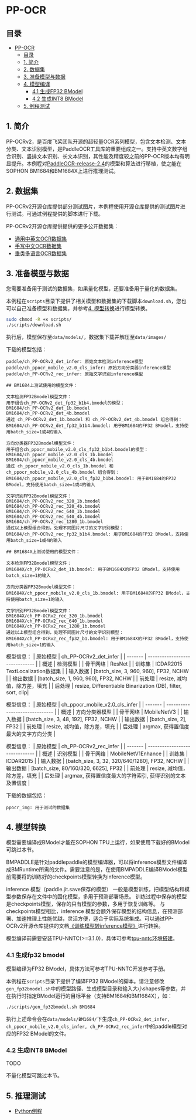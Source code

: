 # PP-OCR

## 目录
* [PP-OCR](#PP-OCR)
  * [目录](#目录)
  * [1. 简介](#1-简介)
  * [2. 数据集](#2-数据集)
  * [3. 准备模型与数据](#3-准备模型与数据)
  * [4. 模型编译](#4-模型编译)
    * [4.1 生成FP32 BModel](#41-生成fp32-bmodel)
    * [4.2 生成INT8 BModel](#42-生成int8-bmodel)
  * [5. 例程测试](#5-例程测试)
    
## 1. 简介

PP-OCRv2，是百度飞桨团队开源的超轻量OCR系列模型，包含文本检测、文本分类、文本识别模型，是PaddleOCR工具库的重要组成之一。支持中英文数字组合识别、竖排文本识别、长文本识别，其性能及精度较之前的PP-OCR版本均有明显提升。本例程对[PaddleOCR-release-2.4](https://github.com/PaddlePaddle/PaddleOCR/tree/release/2.4)的模型和算法进行移植，使之能在SOPHON BM1684和BM1684X上进行推理测试。

## 2. 数据集

PP-OCRv2开源仓库提供部分测试图片，本例程使用开源仓库提供的测试图片进行测试。可通过例程提供的脚本进行下载。

PP-OCRv2开源仓库提供提供的更多公开数据集：
- [通用中英文OCR数据集](https://github.com/PaddlePaddle/PaddleOCR/blob/release/2.4/doc/doc_ch/datasets.md)
- [手写中文OCR数据集](https://github.com/PaddlePaddle/PaddleOCR/blob/release/2.4/doc/doc_ch/handwritten_datasets.md)
- [垂类多语言OCR数据集](https://github.com/PaddlePaddle/PaddleOCR/blob/release/2.4/doc/doc_ch/vertical_and_multilingual_datasets.md)

## 3. 准备模型与数据
您需要准备用于测试的数据集，如果量化模型，还要准备用于量化的数据集。

本例程在`scripts`目录下提供了相关模型和数据集的下载脚本`download.sh`，您也可以自己准备模型和数据集，并参考[4. 模型转换](#4-模型转换)进行模型转换。
```bash
sudo chmod -R +x scripts/
./scripts/download.sh
```
执行后，模型保存至`data/models/`，数据集下载并解压至`data/images/`

下载的模型包括：
```
paddle/ch_PP-OCRv2_det_infer: 原始文本检测inference模型
paddle/ch_ppocr_mobile_v2.0_cls_infer: 原始方向分类器inference模型
paddle/ch_PP-OCRv2_rec_infer: 原始文字识别inference模型

## BM1684上测试使用的模型文件：

文本检测FP32Bmodel模型文件：
用于组合ch_PP-OCRv2_det_fp32_b1b4.bmodel的模型：
BM1684/ch_PP-OCRv2_det_1b.bmodel
BM1684/ch_PP-OCRv2_det_4b.bmodel
通过 ch_PP-OCRv2_det_1b.bmodel 和 ch_PP-OCRv2_det_4b.bmodel 组合得到：
BM1684/ch_PP-OCRv2_det_fp32_b1b4.bmodel: 用于BM1684的FP32 BModel，支持使用batch_size=1或4的输入

方向分类器FP32Bmodel模型文件：
用于组合ch_ppocr_mobile_v2.0_cls_fp32_b1b4.bmodel的模型：
BM1684/ch_ppocr_mobile_v2.0_cls_1b.bmodel
BM1684/ch_ppocr_mobile_v2.0_cls_4b.bmodel
通过 ch_ppocr_mobile_v2.0_cls_1b.bmodel 和 ch_ppocr_mobile_v2.0_cls_4b.bmodel 组合得到：
BM1684/ch_ppocr_mobile_v2.0_cls_fp32_b1b4.bmodel: 用于BM1684的FP32 BModel，支持使用batch_size=1或4的输入

文字识别FP32Bmodel模型文件：
BM1684/ch_PP-OCRv2_rec_320_1b.bmodel
BM1684/ch_PP-OCRv2_rec_320_4b.bmodel
BM1684/ch_PP-OCRv2_rec_640_1b.bmodel
BM1684/ch_PP-OCRv2_rec_640_4b.bmodel
BM1684/ch_PP-OCRv2_rec_1280_1b.bmodel
通过以上模型组合得到，处理不同图片尺寸的文字识别模型：
BM1684/ch_PP-OCRv2_rec_fp32_b1b4.bmodel: 用于BM1684的FP32 BModel，支持使用batch_size=1或4的输入

## BM1684X上测试使用的模型文件：

文本检测FP32Bmodel模型文件：
BM1684X/ch_PP-OCRv2_det_1b.bmodel: 用于BM1684X的FP32 BModel，支持使用batch_size=1的输入

方向分类器FP32Bmodel模型文件：
BM1684X/ch_ppocr_mobile_v2.0_cls_1b.bmodel: 用于BM1684X的FP32 BModel，支持使用batch_size=1的输入

文字识别FP32Bmodel模型文件：
BM1684X/ch_PP-OCRv2_rec_320_1b.bmodel
BM1684X/ch_PP-OCRv2_rec_640_1b.bmodel
BM1684X/ch_PP-OCRv2_rec_1280_1b.bmodel
通过以上模型组合得到，处理不同图片尺寸的文字识别模型：
BM1684X/ch_PP-OCRv2_rec_fp32_b1.bmodel: 用于BM1684X的FP32 BModel，支持使用batch_size=1的输入
```

模型信息：
| 原始模型 | ch_PP-OCRv2_det_infer | 
| ------- | ------------------------------  |
| 概述     | 检测模型 | 
| 骨干网络 | ResNet | 
| 训练集   | ICDAR2015 TextLocalization数据集 | 
| 输入数据 | [batch_size, 3, 960, 960], FP32, NCHW |
| 输出数据 | [batch_size, 1, 960, 960], FP32, NCHW |
| 前处理   | resize, 减均值，除方差，填充 |
| 后处理   | resize, Differentiable Binarization (DB), filter, sort, clip|

模型信息：
| 原始模型 | ch_ppocr_mobile_v2.0_cls_infer | 
| ------- | ------------------------------  |
| 概述     | 方向分类器模型 | 
| 骨干网络 | MobileNetV3 | 
| 输入数据 | [batch_size, 3, 48, 192], FP32, NCHW |
| 输出数据 | [batch_size, 2], FP32 |
| 前处理   | resize, 减均值，除方差，填充 |
| 后处理   | argmax, 获得置信度最大的文字方向分类 |

模型信息：
| 原始模型 | ch_PP-OCRv2_rec_infer | 
| ------- | ------------------------------  |
| 概述     | 识别模型 | 
| 骨干网络 | MobileNetV1Enhance  | 
| 训练集   | ICDAR2015 | 
| 输入数据 | [batch_size, 3, 32, 320/640/1280], FP32, NCHW |
| 输出数据 | [batch_size, 80/160/320, 6625], FP32 |
| 前处理   | resize, 减均值，除方差，填充 |
| 后处理   | argmax, 获得置信度最大的字符索引, 获得识别的文本及置信度 |



下载的数据包括：
```
ppocr_img: 用于测试的数据集
```

## 4. 模型转换
模型需要编译成BModel才能在SOPHON TPU上运行，如果使用下载好的BModel可跳过本节。

BMPADDLE是针对paddlepaddle的模型编译器，可以将inference模型文件编译成BMRuntime所需的文件。需要注意的是，在使用BMPADDLE编译BModel模型前需要将的训练好的checkpoints模型转换为inference模型。

inference 模型（paddle.jit.save保存的模型） 一般是模型训练，把模型结构和模型参数保存在文件中的固化模型，多用于预测部署场景。 训练过程中保存的模型是checkpoints模型，保存的只有模型的参数，多用于恢复训练等。 与checkpoints模型相比，inference 模型会额外保存模型的结构信息，在预测部署、加速推理上性能优越，灵活方便，适合于实际系统集成。可以通过PP-OCRv2开源仓库提供的文档[《训练模型转inference模型》](https://github.com/PaddlePaddle/PaddleOCR/blob/release/2.4/doc/doc_ch/inference.md)进行转换。

模型编译前需要安装TPU-NNTC(>=3.1.0)，具体可参考[tpu-nntc环境搭建](../../docs/Environment_Install_Guide.md#1-tpu-nntc环境搭建)。

### 4.1 生成fp32 bmodel
模型编译为FP32 BModel，具体方法可参考TPU-NNTC开发参考手册。

本例程在`scripts`目录下提供了编译FP32 BModel的脚本。请注意修改`gen_fp32bmodel.sh`中的模型路径、生成模型目录和输入大小shapes等参数，并在执行时指定BModel运行的目标平台（支持BM1684和BM1684X），如：

```bash
./scripts/gen_fp32bmodel.sh BM1684
```
执行上述命令会在`data/models/BM1684/`下生成`ch_PP-OCRv2_det_infer, ch_ppocr_mobile_v2.0_cls_infer, ch_PP-OCRv2_rec_infer`中的paddle模型对应的FP32 BModel的文件。

### 4.2 生成INT8 BModel
TODO 

不量化模型可跳过本节。

## 5. 推理测试
* [Python例程](python/README.md)
